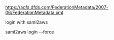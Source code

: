 https://adfs.dfds.com/FederationMetadata/2007-06/FederationMetadata.xml

login with saml2aws

saml2aws login --force
